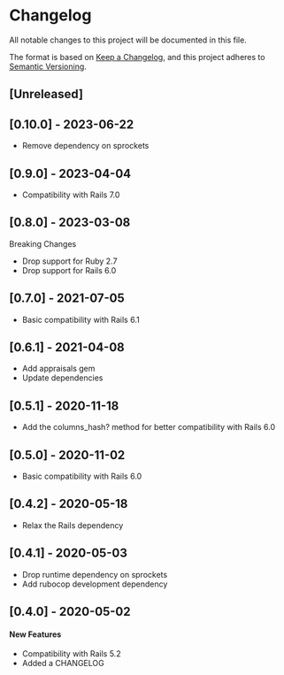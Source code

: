 # Changelog
All notable changes to this project will be documented in this file.

The format is based on [Keep a Changelog](https://keepachangelog.com/en/1.0.0/),
and this project adheres to [Semantic Versioning](https://semver.org/spec/v2.0.0.html).

## [Unreleased]

## [0.10.0] - 2023-06-22

- Remove dependency on sprockets

## [0.9.0] - 2023-04-04

- Compatibility with Rails 7.0

## [0.8.0] - 2023-03-08

Breaking Changes

- Drop support for Ruby 2.7
- Drop support for Rails 6.0

## [0.7.0] - 2021-07-05

- Basic compatibility with Rails 6.1

## [0.6.1] - 2021-04-08

- Add appraisals gem
- Update dependencies

## [0.5.1] - 2020-11-18

- Add the columns_hash? method for better compatibility with Rails 6.0

## [0.5.0] - 2020-11-02

- Basic compatibility with Rails 6.0

## [0.4.2] - 2020-05-18

- Relax the Rails dependency

## [0.4.1] - 2020-05-03

- Drop runtime dependency on sprockets
- Add rubocop development dependency

## [0.4.0] - 2020-05-02

#### New Features

- Compatibility with Rails 5.2
- Added a CHANGELOG
